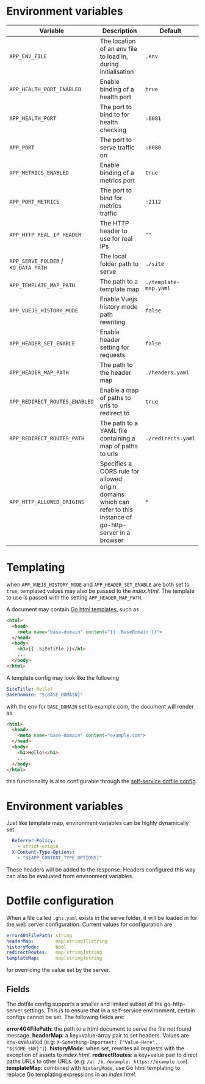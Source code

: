 # Environment variables

| Variable                            | Description                                                   | Default               |
|-------------------------------------|---------------------------------------------------------------|-----------------------|
| `APP_ENV_FILE`                      | The location of an env file to load in, during initialisation | `.env`                |
| `APP_HEALTH_PORT_ENABLED`           | Enable binding of a health port                               | `true`                |
| `APP_HEALTH_PORT`                   | The port to bind to for health checking                       | `:8081`               |
| `APP_PORT`                          | The port to serve traffic on                                  | `:8080`               |
| `APP_METRICS_ENABLED`               | Enable binding of a metrics port                              | `true`                |
| `APP_PORT_METRICS`                  | The port to bind for metrics traffic                          | `:2112`               |
| `APP_HTTP_REAL_IP_HEADER`           | The HTTP header to use for real IPs                           | `""`                  |
| `APP_SERVE_FOLDER` / `KO_DATA_PATH` | The local folder path to serve                                | `./site`              |
| `APP_TEMPLATE_MAP_PATH`             | The path to a template map                                    | `./template-map.yaml` |
| `APP_VUEJS_HISTORY_MODE`            | Enable Vuejs history mode path rewriting                      | `false`               |
| `APP_HEADER_SET_ENABLE`             | Enable header setting for requests                            | `false`               |
| `APP_HEADER_MAP_PATH`               | The path to the header map                                    | `./headers.yaml`      |
| `APP_REDIRECT_ROUTES_ENABLED`       | Enable a map of paths to urls to redirect to                  | `true`                |
| `APP_REDIRECT_ROUTES_PATH`          | The path to a YAML file containing a map of paths to urls     | `./redirects.yaml`    |
| `APP_HTTP_ALLOWED_ORIGINS`                                    | Specifies a CORS rule for allowed origin domains which can refer to this instance of go-http-server in a browser                                                              | `*`                      |

# Templating

when `APP_VUEJS_HISTORY_MODE` and `APP_HEADER_SET_ENABLE` are both set to `true`, templated values may also be passed to the *index.html*.
The template to use is passed with the setting `APP_HEADER_MAP_PATH`.

A document may contain [Go html templates](https://pkg.go.dev/html/template), such as

```html
<html>
  <head>
    <meta name="base-domain" content="{{ .BaseDomain }}">
  </head>
  <body>
    <h1>{{ .SiteTitle }}</h1>
    ...
  </body>
</html>
```

A template config may look like the following

```yaml
SiteTitle: Hello!
BaseDomain: "${BASE_DOMAIN}"
```


with the env for `BASE_DOMAIN` set to example.com, the document will render as

```html
<html>
  <head>
    <meta name="base-domain" content="example.com">
  </head>
  <body>
    <h1>Hello!</h1>
    ...
  </body>
</html>
```

this functionality is also configurable through the [self-service dotfile config](#dotfile-configuration).

# Environment variables

Just like template map, environment variables can be highly dynamically set.

```yaml
  Referrer-Policy:
    - strict-origin
  X-Content-Type-Options:
    - "${APP_CONTENT_TYPE_OPTIONS}"
```

These headers will be added to the response. Headers configured this way can also be evaluated from environment variables.

# Dotfile configuration

When a file called `.ghs.yaml` exists in the serve folder, it will be loaded in for the web server configuration.
Current values for configuration are

```yaml
error404FilePath: string
headerMap:        map[string][]string
historyMode:      bool
redirectRoutes:   map[string]string
templateMap:      map[string]string
```

for overriding the value set by the server.

## Fields

The dotfile config supports a smaller and limited subset of the go-http-server settings. This is to ensure that in a self-service environment, certain configs cannot be set. The following fields are:

**error404FilePath**: the path to a html document to serve the file not found message.
**headerMap**: a key+value-array pair to set headers. Values are env-evaluated (e.g: `X-Something-Important: ["Value-Here", "${SOME_ENV}"]`).
**historyMode**: when set, rewrites all requests with the exception of assets to _index.html_.
**redirectRoutes**: a key+value pair to direct paths URLs to other URLs. (e.g: `/a: /b`, `/example: https://example.com`).
**templateMap**: combined with `historyMode`, use Go html templating to replace Go templating expressions in an _index.html_.

